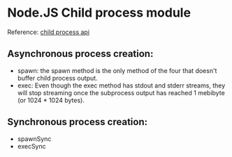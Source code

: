# Node.JS Child process module
Reference: [child process api](https://nodejs.org/api/child_process.html)

## Asynchronous process creation:
- spawn: the spawn method is the only method of the four that doesn't buffer child process output.
- exec: Even though the exec method has stdout and stderr streams, they will stop streaming once the subprocess output has reached 1 mebibyte (or 1024 * 1024 bytes).

## Synchronous process creation:
- spawnSync
- execSync